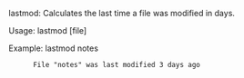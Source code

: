 lastmod: Calculates the last time a file was modified in days.

Usage:  lastmod [file] 

Example:  lastmod notes

          File "notes" was last modified 3 days ago
